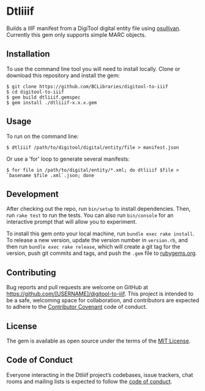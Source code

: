 # Dtliiif

Builds a IIIF manifest from a DigiTool digital entity file using [osullivan](https://github.com/iiif-prezi/osullivan). 
Currently this gem only supports simple MARC objects.

## Installation

To use the command line tool you will need to install locally. Clone or download this repository and install the gem:

    $ git clone https://github.com/BCLibraries/digitool-to-iiif
    $ cd digitool-to-iiif
    $ gem build dtliiif.gemspec
    $ gem install ./dtliiif-x.x.x.gem
    
## Usage

To run on the command line:

    $ dtliiif /path/to/digitool/digital/entity/file > manifest.json

Or use a 'for' loop to generate several manifests:

    $ for file in /path/to/digital/entity/*.xml; do dtliiif $file > `basename $file .xml`.json; done

## Development

After checking out the repo, run `bin/setup` to install dependencies. Then, run `rake test` to run the tests. You can also run `bin/console` for an interactive prompt that will allow you to experiment.

To install this gem onto your local machine, run `bundle exec rake install`. To release a new version, update the version number in `version.rb`, and then run `bundle exec rake release`, which will create a git tag for the version, push git commits and tags, and push the `.gem` file to [rubygems.org](https://rubygems.org).

## Contributing

Bug reports and pull requests are welcome on GitHub at https://github.com/[USERNAME]/digitool-to-iiif. This project is intended to be a safe, welcoming space for collaboration, and contributors are expected to adhere to the [Contributor Covenant](http://contributor-covenant.org) code of conduct.

## License

The gem is available as open source under the terms of the [MIT License](http://opensource.org/licenses/MIT).

## Code of Conduct

Everyone interacting in the Dtliiif project’s codebases, issue trackers, chat rooms and mailing lists is expected to follow the [code of conduct](https://github.com/[USERNAME]/dtliiif/blob/master/CODE_OF_CONDUCT.md).
